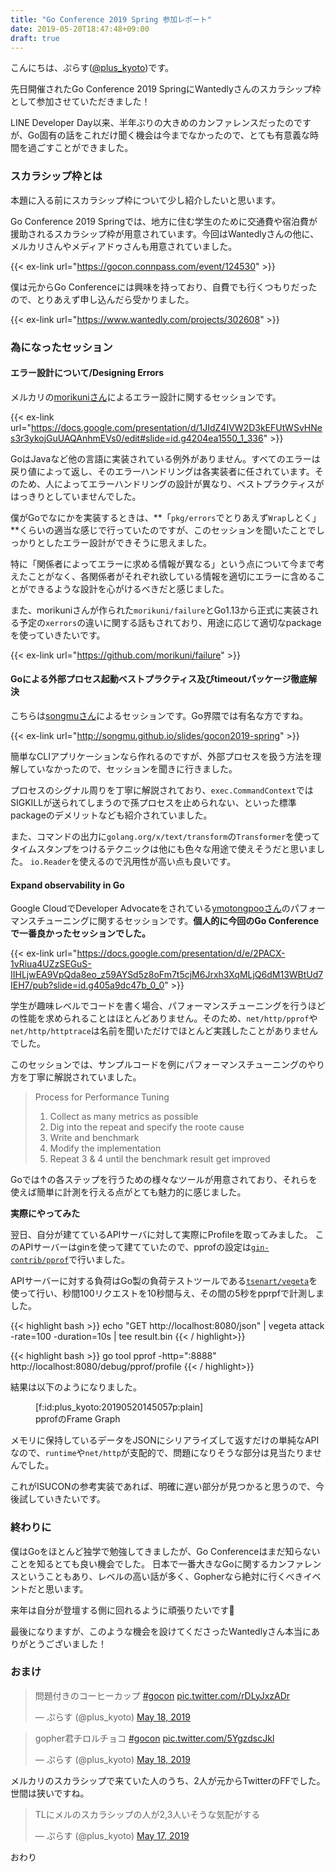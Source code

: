 ```yaml
---
title: "Go Conference 2019 Spring 参加レポート"
date: 2019-05-20T18:47:48+09:00
draft: true
---
```


こんにちは、ぷらす([@plus_kyoto](https://twitter.com/plus_kyoto))です。

先日開催されたGo Conference 2019 SpringにWantedlyさんのスカラシップ枠として参加させていただきました！

LINE Developer Day以来、半年ぶりの大きめのカンファレンスだったのですが、Go固有の話をこれだけ聞く機会は今までなかったので、とても有意義な時間を過ごすことができました。

<!--more-->

### スカラシップ枠とは
本題に入る前にスカラシップ枠について少し紹介したいと思います。

Go Conference 2019 Springでは、地方に住む学生のために交通費や宿泊費が援助されるスカラシップ枠が用意されています。今回はWantedlyさんの他に、メルカリさんやメディアドゥさんも用意されていました。

{{< ex-link url="https://gocon.connpass.com/event/124530" >}}

僕は元からGo Conferenceには興味を持っており、自費でも行くつもりだったので、とりあえず申し込んだら受かりました。

{{< ex-link url="https://www.wantedly.com/projects/302608" >}}



### 為になったセッション
#### エラー設計について/Designing Errors

メルカリの[morikuniさん](https://twitter.com/inukirom)によるエラー設計に関するセッションです。

{{< ex-link url="https://docs.google.com/presentation/d/1JIdZ4IVW2D3kEFUtWSvHNes3r3ykojGuUAQAnhmEVs0/edit#slide=id.g4204ea1550_1_336" >}}


GoはJavaなど他の言語に実装されている例外がありません。すべてのエラーは戻り値によって返し、そのエラーハンドリングは各実装者に任されています。そのため、人によってエラーハンドリングの設計が異なり、ベストプラクティスがはっきりとしていませんでした。

僕がGoでなにかを実装するときは、**「`pkg/errors`でとりあえず`Wrap`しとく」**くらいの適当な感じで行っていたのですが、このセッションを聞いたことでしっかりとしたエラー設計ができそうに思えました。

特に「関係者によってエラーに求める情報が異なる」という点について今まで考えたことがなく、各関係者がそれぞれ欲している情報を適切にエラーに含めることができるような設計を心がけるべきだと感じました。

また、morikuniさんが作られた`morikuni/failure`とGo1.13から正式に実装される予定の`xerrors`の違いに関する話もされており、用途に応じて適切なpackageを使っていきたいです。

{{< ex-link url="https://github.com/morikuni/failure" >}}



#### Goによる外部プロセス起動ベストプラクティス及びtimeoutパッケージ徹底解決
こちらは[songmuさん](https://twitter.com/songmu)によるセッションです。Go界隈では有名な方ですね。

{{< ex-link url="http://songmu.github.io/slides/gocon2019-spring" >}}


簡単なCLIアプリケーションなら作れるのですが、外部プロセスを扱う方法を理解していなかったので、セッションを聞きに行きました。

プロセスのシグナル周りを丁寧に解説されており、`exec.CommandContext`ではSIGKILLが送られてしまうので孫プロセスを止められない、といった標準packageのデメリットなども紹介されていました。

また、コマンドの出力に`golang.org/x/text/transform`の`Transformer`を使ってタイムスタンプをつけるテクニックは他にも色々な用途で使えそうだと思いました。
`io.Reader`を使えるので汎用性が高い点も良いです。


#### Expand observability in Go
Google CloudでDeveloper Advocateをされている[ymotongpooさん](https://twitter.com/ymotongpoo)のパフォーマンスチューニングに関するセッションです。**個人的に今回のGo Conferenceで一番良かったセッションでした。**

{{< ex-link url="https://docs.google.com/presentation/d/e/2PACX-1vRiua4UZzSEGuS-IIHLjwEA9VpQda8eo_z59AYSd5z8oFm7t5cjM6Jrxh3XqMLjQ6dM13WBtUd7IEH7/pub?slide=id.g405a9dc47b_0_0" >}}



学生が趣味レベルでコードを書く場合、パフォーマンスチューニングを行うほどの性能を求められることはほとんどありません。そのため、`net/http/pprof`や`net/http/httptrace`は名前を聞いただけでほとんど実践したことがありませんでした。

このセッションでは、サンプルコードを例にパフォーマンスチューニングのやり方を丁寧に解説されていました。

> Process for Performance Tuning  
> 1. Collect as many metrics as possible  
> 2. Dig into the repeat and specify the roote cause  
> 3. Write and benchmark  
> 4. Modify the implementation  
> 5. Repeat 3 & 4 until the benchmark result get improved  

Goでは↑の各ステップを行うための様々なツールが用意されており、それらを使えば簡単に計測を行える点がとても魅力的に感じました。

**実際にやってみた**

翌日、自分が建てているAPIサーバに対して実際にProfileを取ってみました。
このAPIサーバーはginを使って建てていたので、pprofの設定は[`gin-contrib/pprof`](https://github.com/gin-contrib/pprof)で行いました。

APIサーバーに対する負荷はGo製の負荷テストツールである[`tsenart/vegeta`](https://github.com/tsenart/vegeta)を使って行い、秒間100リクエストを10秒間与え、その間の5秒をpprpfで計測しました。

{{< highlight bash >}}
echo "GET  http://localhost:8080/json" | vegeta attack -rate=100  -duration=10s | tee result.bin
{{< / highlight>}}

{{< highlight bash >}}
go tool pprof -http=":8888" http://localhost:8080/debug/pprof/profile 
{{< / highlight>}}


結果は以下のようになりました。

<figure class="figure-image figure-image-fotolife" title="pprofのFrame Graph">[f:id:plus_kyoto:20190520145057p:plain]<figcaption>pprofのFrame Graph</figcaption></figure>

メモリに保持しているデータをJSONにシリアライズして返すだけの単純なAPIなので、`runtime`や`net/http`が支配的で、問題になりそうな部分は見当たりませんでした。

これがISUCONの参考実装であれば、明確に遅い部分が見つかると思うので、今後試していきたいです。

### 終わりに
僕はGoをほとんど独学で勉強してきましたが、Go Conferenceはまだ知らないことを知るとても良い機会でした。
日本で一番大きなGoに関するカンファレンスということもあり、レベルの高い話が多く、Gopherなら絶対に行くべきイベントだと思います。

来年は自分が登壇する側に回れるように頑張りたいです💪

最後になりますが、このような機会を設けてくださったWantedlyさん本当にありがとうございました！

### おまけ

<blockquote class="twitter-tweet"><p lang="ja" dir="ltr">問題付きのコーヒーカップ <a href="https://twitter.com/hashtag/gocon?src=hash&amp;ref_src=twsrc%5Etfw">#gocon</a> <a href="https://t.co/rDLyJxzADr">pic.twitter.com/rDLyJxzADr</a></p>&mdash; ぷらす (@plus_kyoto) <a href="https://twitter.com/plus_kyoto/status/1129568723424096256?ref_src=twsrc%5Etfw">May 18, 2019</a></blockquote> <script async src="https://platform.twitter.com/widgets.js" charset="utf-8"></script>

<blockquote class="twitter-tweet"><p lang="ja" dir="ltr">gopher君チロルチョコ <a href="https://twitter.com/hashtag/gocon?src=hash&amp;ref_src=twsrc%5Etfw">#gocon</a> <a href="https://t.co/5YgzdscJkl">pic.twitter.com/5YgzdscJkl</a></p>&mdash; ぷらす (@plus_kyoto) <a href="https://twitter.com/plus_kyoto/status/1129581700835504128?ref_src=twsrc%5Etfw">May 18, 2019</a></blockquote> <script async src="https://platform.twitter.com/widgets.js" charset="utf-8"></script>

メルカリのスカラシップで来ていた人のうち、2人が元からTwitterのFFでした。世間は狭いですね。

<blockquote class="twitter-tweet"><p lang="ja" dir="ltr">TLにメルのスカラシップの人が2,3人いそうな気配がする</p>&mdash; ぷらす (@plus_kyoto) <a href="https://twitter.com/plus_kyoto/status/1129532777244741632?ref_src=twsrc%5Etfw">May 17, 2019</a></blockquote> <script async src="https://platform.twitter.com/widgets.js" charset="utf-8"></script>

おわり
